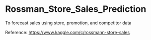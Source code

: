 # Rossman_Store_Sales_Prediction
To forecast sales using store, promotion, and competitor data

Reference: https://www.kaggle.com/c/rossmann-store-sales
